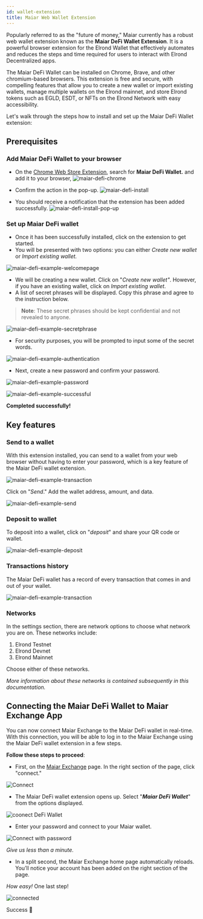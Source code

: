 ```yaml
---
id: wallet-extension
title: Maiar Web Wallet Extension
---
```



Popularly referred to as the "future of money," Maiar currently has a robust web wallet extension known as the **Maiar DeFi Wallet Extension**. It is a powerful browser extension for the Elrond Wallet that effectively automates and reduces the steps and time required for users to interact with Elrond Decentralized apps.

The Maiar DeFi Wallet can be installed on Chrome, Brave, and other chromium-based browsers. This extension is free and secure, with compelling features that allow you to create a new wallet or import existing wallets, manage multiple wallets on the Elrond mainnet, and store Elrond tokens such as EGLD, ESDT, or NFTs on the Elrond Network with easy accessibility.

Let's walk through the steps how to install and set up the Maiar DeFi Wallet extension:

## Prerequisites

### Add Maiar DeFi Wallet to your browser

* On the [Chrome Web Store Extension](https://chrome.google.com/webstore/category/extensions), search for **Maiar DeFi Wallet.** and add it to your browser,
  ![maiar-defi-chrome](/wallet/wallet-extension/wallet_extension_step1.png)

* Confirm the action in the pop-up.
  ![maiar-defi-install](/wallet/wallet-extension/wallet_extension_step2.png)

* You should receive a notification that the extension has been added successfully. 
  ![maiar-defi-install-pop-up](/wallet/wallet-extension/wallet_extension_step3.png)

### Set up Maiar DeFi wallet
* Once it has been successfully installed, click on the extension to get started.
* You will be presented with two options: you can either *Create new wallet* or *Import existing wallet.*

![maiar-defi-example-welcomepage](/wallet/wallet-extension/wallet_extension_step4.png)

* We will be creating a new wallet. Click on "*Create new wallet"*. However, if you have an existing wallet, click on *Import existing wallet*. 
* A list of secret phrases will be displayed. Copy this phrase and agree to the instruction below.
> **Note**: These secret phrases should be kept confidential and not revealed to anyone.

![maiar-defi-example-secretphrase](/wallet/wallet-extension/wallet_extension_step5.png)

* For security purposes, you will be prompted to input some of the secret words.

![maiar-defi-example-authentication](/wallet/wallet-extension/wallet_extension_step6.png)

* Next, create a new password and confirm your password.

![maiar-defi-example-password](/wallet/wallet-extension/wallet_extension_step7.png)

![maiar-defi-example-successful](/wallet/wallet-extension/wallet_extension_step8.png)

**Completed successfully!**


## Key features

### Send to a wallet

With this extension installed, you can send to a wallet from your web browser without having to enter your password, which is a key feature of the Maiar DeFi wallet extension.

![maiar-defi-example-transaction](/wallet/wallet-extension/wallet_extension_step9.png)

Click on "*Send*." Add the wallet address, amount, and data.

![maiar-defi-example-send](/wallet/wallet-extension/wallet_extension_step10.png)

### Deposit to wallet

To deposit into a wallet, click on "*deposit*" and share your QR code or wallet.

![maiar-defi-example-deposit](/wallet/wallet-extension/wallet_extension_step11.png)

### Transactions history

The Maiar DeFi wallet has a record of every transaction that comes in and out of your wallet.

![maiar-defi-example-transaction](/wallet/wallet-extension/wallet_extension_step12.png)

### Networks

In the settings section, there are network options to choose what network you are on. These networks include:

1. Elrond Testnet
2. Elrond Devnet
3. Elrond Mainnet

Choose either of these networks.

*More information about these networks is contained subsequently in this documentation.*


## Connecting the Maiar DeFi Wallet to Maiar Exchange App 

You can now connect Maiar Exchange to the Maiar DeFi wallet in real-time. With this connection, you will be able to log in to the Maiar Exchange using the Maiar DeFi wallet extension in a few steps.

**Follow these steps to proceed**:

* First, on the [Maiar Exchange](https://maiar.exchange/) page. In the right section of the page, click "connect."

![Connect](https://user-images.githubusercontent.com/52820835/150523862-a5605524-2bfe-437b-9546-100e97e3629b.PNG)

* The Maiar DeFi wallet extension opens up. Select "***Maiar DeFi Wallet***" from the options displayed.

![coonect DeFi Wallet](https://user-images.githubusercontent.com/52820835/150524225-0ffe49b0-d572-4ba3-8716-a29adc9ea6ea.PNG)

* Enter your password and connect to your Maiar wallet.

![Connect with password](https://user-images.githubusercontent.com/52820835/150524256-b53e9885-2fc7-48bb-9d27-a81a55dc7ceb.PNG)


*Give us less than a minute.*

* In a split second, the Maiar Exchange home page automatically reloads. You’ll notice your account has been added on the right section of the page.

*How easy!* One last step!


![connected](https://user-images.githubusercontent.com/52820835/150524553-5c418e4b-0a57-409d-9b0f-6385c65acff6.PNG)

Success 🎉








